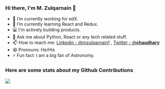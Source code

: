 ### Hi there, I'm M. Zulqarnain 👋

- 🔭 I’m currently working for edX.
- 🌱 I’m currently learning React and Redux.
- 💻 I'm actively building products.
- 💬 Ask me about Python, React or any tech related stuff.
- 📫 How to reach me: [Linkedin - @mzulqarnain1](https://www.linkedin.com/in/mzulqarnain1/) , [Twitter - @__chaudhary__](https://twitter.com/__chaudhary__)
- 😄 Pronouns: He/His
- ⚡ Fun fact: I am a big fan of Astronomy.


### Here are some stats about my Github Contributions
<img align="center" src="https://github-readme-stats.vercel.app/api?username=mzulqarnain1&custom_title=Contributions &show_icons=true&theme=dark&hide=stars&count_private=true&include_all_commits=true" />

